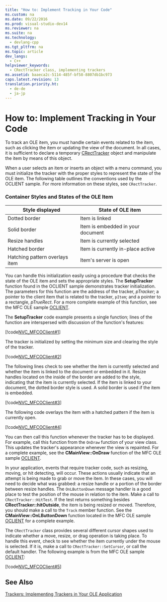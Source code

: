 ```yaml
---
title: "How to: Implement Tracking in Your Code"
ms.custom: na
ms.date: 09/22/2016
ms.prod: visual-studio-dev14
ms.reviewer: na
ms.suite: na
ms.technology: 
  - devlang-cpp
ms.tgt_pltfrm: na
ms.topic: article
dev_langs: 
  - C++
helpviewer_keywords: 
  - CRectTracker class, implementing trackers
ms.assetid: baaeca2c-5114-485f-bf58-8807db1bc973
caps.latest.revision: 13
translation.priority.ht: 
  - de-de
  - ja-jp
---
```

# How to: Implement Tracking in Your Code
To track an OLE item, you must handle certain events related to the item, such as clicking the item or updating the view of the document. In all cases, it is sufficient to declare a temporary [CRectTracker](../vs140/crecttracker-class.md) object and manipulate the item by means of this object.  
  
 When a user selects an item or inserts an object with a menu command, you must initialize the tracker with the proper styles to represent the state of the OLE item. The following table outlines the conventions used by the OCLIENT sample. For more information on these styles, see `CRectTracker`.  
  
### Container Styles and States of the OLE Item  
  
|Style displayed|State of OLE item|  
|---------------------|-----------------------|  
|Dotted border|Item is linked|  
|Solid border|Item is embedded in your document|  
|Resize handles|Item is currently selected|  
|Hatched border|Item is currently in-place active|  
|Hatching pattern overlays item|Item's server is open|  
  
 You can handle this initialization easily using a procedure that checks the state of the OLE item and sets the appropriate styles. The **SetupTracker** function found in the OCLIENT sample demonstrates tracker initialization. The parameters for this function are the address of the tracker, *pTracker*; a pointer to the client item that is related to the tracker, `pItem`; and a pointer to a rectangle, *pTrueRect*. For a more complete example of this function, see the MFC OLE sample [OCLIENT](../vs140/visual-c---samples.md).  
  
 The **SetupTracker** code example presents a single function; lines of the function are interspersed with discussion of the function's features:  
  
 [!code[NVC_MFCOClient#1](../vs140/codesnippet/CPP/how-to--implement-tracking-in-your-code_1.cpp)]
  
  
 The tracker is initialized by setting the minimum size and clearing the style of the tracker.  
  
 [!code[NVC_MFCOClient#2](../vs140/codesnippet/CPP/how-to--implement-tracking-in-your-code_2.cpp)]
  
  
 The following lines check to see whether the item is currently selected and whether the item is linked to the document or embedded in it. Resize handles located on the inside of the border are added to the style, indicating that the item is currently selected. If the item is linked to your document, the dotted border style is used. A solid border is used if the item is embedded.  
  
 [!code[NVC_MFCOClient#3](../vs140/codesnippet/CPP/how-to--implement-tracking-in-your-code_3.cpp)]
  
  
 The following code overlays the item with a hatched pattern if the item is currently open.  
  
 [!code[NVC_MFCOClient#4](../vs140/codesnippet/CPP/how-to--implement-tracking-in-your-code_4.cpp)]
  
  
 You can then call this function whenever the tracker has to be displayed. For example, call this function from the `OnDraw` function of your view class. This updates the tracker's appearance whenever the view is repainted. For a complete example, see the **CMainView::OnDraw** function of the MFC OLE sample [OCLIENT](../vs140/visual-c---samples.md).  
  
 In your application, events that require tracker code, such as resizing, moving, or hit detecting, will occur. These actions usually indicate that an attempt is being made to grab or move the item. In these cases, you will need to decide what was grabbed: a resize handle or a portion of the border between resize handles. The `OnLButtonDown` message handler is a good place to test the position of the mouse in relation to the item. Make a call to `CRectTracker::HitTest`. If the test returns something besides **CRectTracker::hitOutside**, the item is being resized or moved. Therefore, you should make a call to the `Track` member function. See the **CMainView::OnLButtonDown** function located in the MFC OLE sample [OCLIENT](../vs140/visual-c---samples.md) for a complete example.  
  
 The `CRectTracker` class provides several different cursor shapes used to indicate whether a move, resize, or drag operation is taking place. To handle this event, check to see whether the item currently under the mouse is selected. If it is, make a call to `CRectTracker::SetCursor`, or call the default handler. The following example is from the MFC OLE sample [OCLIENT](../vs140/visual-c---samples.md):  
  
 [!code[NVC_MFCOClient#5](../vs140/codesnippet/CPP/how-to--implement-tracking-in-your-code_5.cpp)]
  
  
## See Also  
 [Trackers: Implementing Trackers in Your OLE Application](../vs140/trackers--implementing-trackers-in-your-ole-application.md)